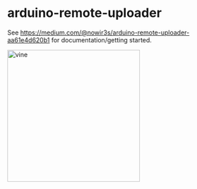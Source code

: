 # arduino-remote-uploader

See https://medium.com/@nowir3s/arduino-remote-uploader-aa61e4d620b1 for documentation/getting started.

<a href="https://vine.co/v/O0jLBw7aO1m" target="_blank"><img src="https://raw.githubusercontent.com/andrewrapp/arduino-remote-uploader/master/resources/vine-xbee.png" alt="vine" width="300" height="299" border="0" /></a>


